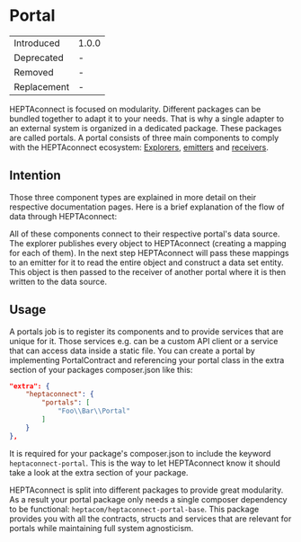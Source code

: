 # Portal

|             |       |
| ----------- | ----- |
| Introduced  | 1.0.0 |
| Deprecated  | -     |
| Removed     | -     |
| Replacement | -     |

HEPTAconnect is focused on modularity. Different packages can be bundled together to adapt it to your needs. That is why a single adapter to an external system is organized in a dedicated package. These packages are called portals. A portal consists of three main components to comply with the HEPTAconnect ecosystem: [Explorers](./002-explorer.md), [emitters](./003-emitter.md) and [receivers](./004-receiver.md).

## Intention

Those three component types are explained in more detail on their respective documentation pages. Here is a brief explanation of the flow of data through HEPTAconnect:

All of these components connect to their respective portal's data source. The explorer publishes every object to HEPTAconnect (creating a mapping for each of them). In the next step HEPTAconnect will pass these mappings to an emitter for it to read the entire object and construct a data set entity. This object is then passed to the receiver of another portal where it is then written to the data source.

## Usage

A portals job is to register its components and to provide services that are unique for it. Those services e.g. can be a custom API client or a service that can access data inside a static file. You can create a portal by implementing PortalContract and referencing your portal class in the extra section of your packages composer.json like this:

```json
"extra": {
    "heptaconnect": {
        "portals": [
            "Foo\\Bar\\Portal"
        ]
    }
},
```

It is required for your package's composer.json to include the keyword `heptaconnect-portal`. This is the way to let HEPTAconnect know it should take a look at the extra section of your package.

HEPTAconnect is split into different packages to provide great modularity. As a result your portal package only needs a single composer dependency to be functional: `heptacom/heptaconnect-portal-base`. This package provides you with all the contracts, structs and services that are relevant for portals while maintaining full system agnosticism.